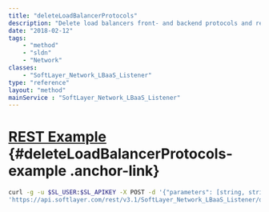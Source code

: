 ```yaml
---
title: "deleteLoadBalancerProtocols"
description: "Delete load balancers front- and backend protocols and return load balancer object with listeners (frontend), pools (backend), server instances (members) and datacenter populated. "
date: "2018-02-12"
tags:
    - "method"
    - "sldn"
    - "Network"
classes:
    - "SoftLayer_Network_LBaaS_Listener"
type: "reference"
layout: "method"
mainService : "SoftLayer_Network_LBaaS_Listener"
---
```


# [REST Example](#deleteLoadBalancerProtocols-example) <a href="/article/rest/"><i class="fas fa-question"></i></a> {#deleteLoadBalancerProtocols-example .anchor-link} 
```bash
curl -g -u $SL_USER:$SL_APIKEY -X POST -d '{"parameters": [string, string]}' \
'https://api.softlayer.com/rest/v3.1/SoftLayer_Network_LBaaS_Listener/deleteLoadBalancerProtocols'
```
